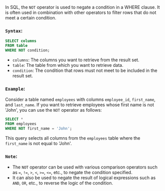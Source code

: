 In SQL, the `NOT` operator is used to negate a condition in a WHERE clause. It is often used in combination with other operators to filter rows that do not meet a certain condition.

### `Syntax`:

```sql
SELECT columns
FROM table
WHERE NOT condition;
```

- `columns`: The columns you want to retrieve from the result set.
- `table`: The table from which you want to retrieve data.
- `condition`: The condition that rows must not meet to be included in the result set.

### `Example`:

Consider a table named `employees` with columns `employee_id`, `first_name`, and `last_name`. If you want to retrieve employees whose first name is not 'John', you can use the `NOT` operator as follows:

```sql
SELECT *
FROM employees
WHERE NOT first_name = 'John';
```

This query selects all columns from the `employees` table where the `first_name` is not equal to 'John'.

### `Note`:

- The `NOT` operator can be used with various comparison operators such as `=`, `!=`, `>`, `<`, `>=`, `<=`, etc., to negate the condition specified.
- It can also be used to negate the result of logical expressions such as `AND`, `OR`, etc., to reverse the logic of the condition.
